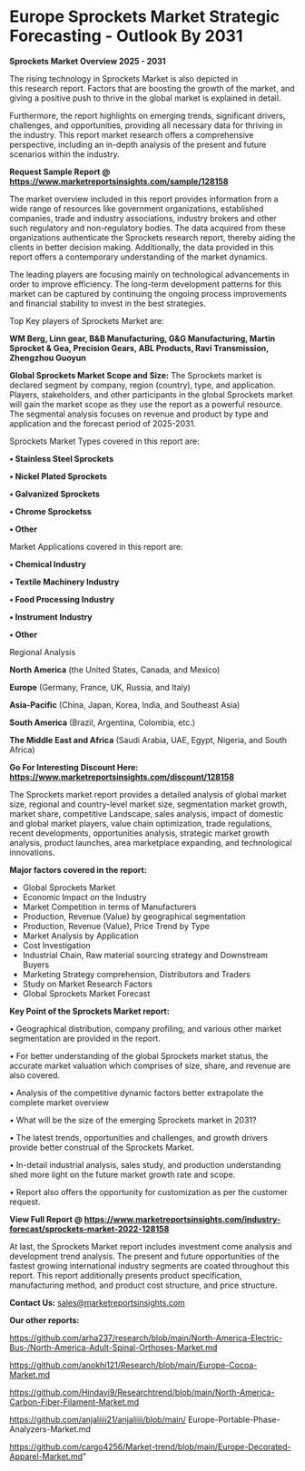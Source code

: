  # Europe Sprockets Market Strategic Forecasting - Outlook By 2031

<Strong> Sprockets Market Overview 2025 - 2031</strong>

The rising technology in Sprockets Market is also depicted in this research report. Factors that are boosting the growth of the market, and giving a positive push to thrive in the global market is explained in detail.

Furthermore, the report highlights on emerging trends, significant drivers, challenges, and opportunities, providing all necessary data for thriving in the industry. This report market research offers a comprehensive perspective, including an in-depth analysis of the present and future scenarios within the industry.

<strong>Request Sample Report @ <a href=https://www.marketreportsinsights.com/sample/128158>https://www.marketreportsinsights.com/sample/128158</a></strong>

The market overview included in this report provides information from a wide range of resources like government organizations, established companies, trade and industry associations, industry brokers and other such regulatory and non-regulatory bodies. The data acquired from these organizations authenticate the Sprockets research report, thereby aiding the clients in better decision making. Additionally, the data provided in this report offers a contemporary understanding of the market dynamics.

The leading players are focusing mainly on technological advancements in order to improve efficiency. The long-term development patterns for this market can be captured by continuing the ongoing process improvements and financial stability to invest in the best strategies.

Top Key players of Sprockets Market are:

<strong>WM Berg, Linn gear, B&B Manufacturing, G&G Manufacturing, Martin Sprocket & Gea, Precision Gears, ABL Products, Ravi Transmission, Zhengzhou Guoyun</strong>

<strong><b>Global Sprockets Market Scope and Size:</b></strong>
The Sprockets market is declared segment by company, region (country), type, and application. Players, stakeholders, and other participants in the global Sprockets market will gain the market scope as they use the report as a powerful resource. The segmental analysis focuses on revenue and product by type and application and the forecast period of 2025-2031.

Sprockets Market Types covered in this report are:

<strong>• Stainless Steel Sprockets

• Nickel Plated Sprockets

• Galvanized Sprockets

• Chrome Sprocketss

• Other</strong>

Market Applications covered in this report are:

<strong>• Chemical Industry

• Textile Machinery Industry

• Food Processing Industry

• Instrument Industry

• Other</strong> 

Regional Analysis

<strong>North America</strong> (the United States, Canada, and Mexico)

<strong>Europe</strong> (Germany, France, UK, Russia, and Italy)

<strong>Asia-Pacific</strong> (China, Japan, Korea, India, and Southeast Asia)

<strong>South America</strong> (Brazil, Argentina, Colombia, etc.)

<strong>The Middle East and Africa</strong> (Saudi Arabia, UAE, Egypt, Nigeria, and South Africa)

<strong>Go For Interesting Discount Here: <a href=https://www.marketreportsinsights.com/discount/128158>https://www.marketreportsinsights.com/discount/128158</a></strong>

The Sprockets market report provides a detailed analysis of global market size, regional and country-level market size, segmentation market growth, market share, competitive Landscape, sales analysis, impact of domestic and global market players, value chain optimization, trade regulations, recent developments, opportunities analysis, strategic market growth analysis, product launches, area marketplace expanding, and technological innovations.

<strong><b>Major factors covered in the report:</b></strong>
<ul>
  <li>Global Sprockets Market </li>
  <li>Economic Impact on the Industry</li>
  <li>Market Competition in terms of Manufacturers</li>
  <li>Production, Revenue (Value) by geographical segmentation</li>
  <li>Production, Revenue (Value), Price Trend by Type</li>
  <li>Market Analysis by Application</li>
  <li>Cost Investigation</li>
  <li>Industrial Chain, Raw material sourcing strategy and Downstream Buyers</li>
  <li>Marketing Strategy comprehension, Distributors and Traders</li>
  <li>Study on Market Research Factors</li>
  <li>Global Sprockets Market Forecast</li>
</ul>

<strong><b>Key Point of the Sprockets Market report:</b></strong>

• Geographical distribution, company profiling, and various other market segmentation are provided in the report.

• For better understanding of the global Sprockets market status, the accurate market valuation which comprises of size, share, and revenue are also covered.

• Analysis of the competitive dynamic factors better extrapolate the complete market overview

• What will be the size of the emerging Sprockets market in 2031?

• The latest trends, opportunities and challenges, and growth drivers provide better construal of the Sprockets Market.

• In-detail industrial analysis, sales study, and production understanding shed more light on the future market growth rate and scope.

• Report also offers the opportunity for customization as per the customer request.

<strong><b>View Full Report @ <a href=https://www.marketreportsinsights.com/industry-forecast/sprockets-market-2022-128158>https://www.marketreportsinsights.com/industry-forecast/sprockets-market-2022-128158</a></b></strong>


At last, the Sprockets Market report includes investment come analysis and development trend analysis. The present and future opportunities of the fastest growing international industry segments are coated throughout this report. This report additionally presents product specification, manufacturing method, and product cost structure, and price structure.

<strong>Contact Us:</strong>
sales@marketreportsinsights.com

<strong>Our other reports:</strong>

<a href=https://github.com/arha237/research/blob/main/North-America-Electric-Bus-/North-America-Adult-Spinal-Orthoses-Market.md>https://github.com/arha237/research/blob/main/North-America-Electric-Bus-/North-America-Adult-Spinal-Orthoses-Market.md</a>

<a href=https://github.com/anokhi121/Research/blob/main/Europe-Cocoa-Market.md>https://github.com/anokhi121/Research/blob/main/Europe-Cocoa-Market.md</a>

<a href=https://github.com/Hindavi9/Researchtrend/blob/main/North-America-Carbon-Fiber-Filament-Market.md>https://github.com/Hindavi9/Researchtrend/blob/main/North-America-Carbon-Fiber-Filament-Market.md</a>

<a href=https://github.com/anjaliiii21/anjaliiii/blob/main/ Europe-Portable-Phase-Analyzers-Market.md>https://github.com/anjaliiii21/anjaliiii/blob/main/ Europe-Portable-Phase-Analyzers-Market.md</a>

<a href=https://github.com/cargo4256/Market-trend/blob/main/Europe-Decorated-Apparel-Market.md>https://github.com/cargo4256/Market-trend/blob/main/Europe-Decorated-Apparel-Market.md</a>"
